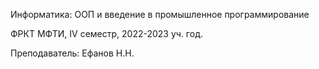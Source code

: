 Информатика: ООП и введение в промышленное программирование

ФРКТ МФТИ, IV семестр, 2022-2023 уч. год.

Преподаватель: Ефанов Н.Н.
